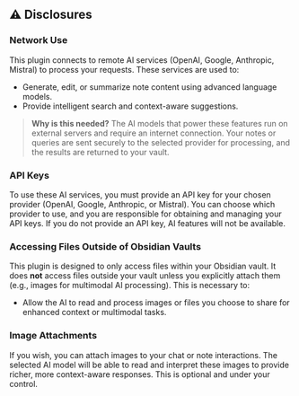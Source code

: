 
## ⚠️ Disclosures

### Network Use
This plugin connects to remote AI services (OpenAI, Google, Anthropic, Mistral) to process your requests. These services are used to:
- Generate, edit, or summarize note content using advanced language models.
- Provide intelligent search and context-aware suggestions.

> **Why is this needed?**
> The AI models that power these features run on external servers and require an internet connection. Your notes or queries are sent securely to the selected provider for processing, and the results are returned to your vault.

### API Keys
To use these AI services, you must provide an API key for your chosen provider (OpenAI, Google, Anthropic, or Mistral). You can choose which provider to use, and you are responsible for obtaining and managing your API keys. If you do not provide an API key, AI features will not be available.

### Accessing Files Outside of Obsidian Vaults
This plugin is designed to only access files within your Obsidian vault. It does **not** access files outside your vault unless you explicitly attach them (e.g., images for multimodal AI processing). This is necessary to:
- Allow the AI to read and process images or files you choose to share for enhanced context or multimodal tasks.

### Image Attachments
If you wish, you can attach images to your chat or note interactions. The selected AI model will be able to read and interpret these images to provide richer, more context-aware responses. This is optional and under your control.